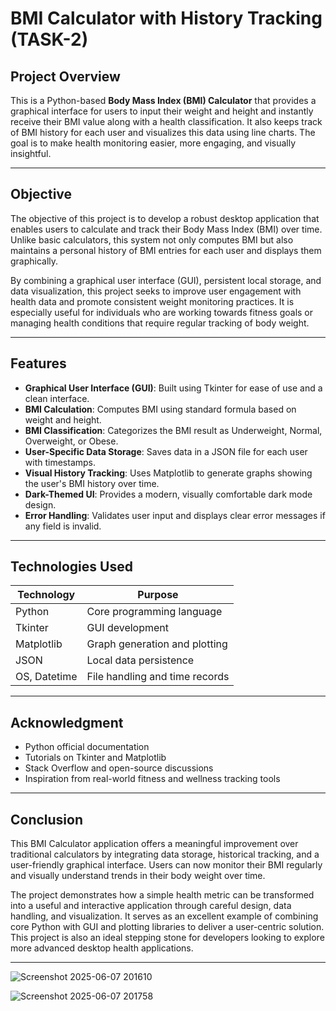 # BMI Calculator with History Tracking (TASK-2)

## Project Overview

This is a Python-based **Body Mass Index (BMI) Calculator** that provides a graphical interface for users to input their weight and height and instantly receive their BMI value along with a health classification. It also keeps track of BMI history for each user and visualizes this data using line charts. The goal is to make health monitoring easier, more engaging, and visually insightful.

---

## Objective

The objective of this project is to develop a robust desktop application that enables users to calculate and track their Body Mass Index (BMI) over time. Unlike basic calculators, this system not only computes BMI but also maintains a personal history of BMI entries for each user and displays them graphically.

By combining a graphical user interface (GUI), persistent local storage, and data visualization, this project seeks to improve user engagement with health data and promote consistent weight monitoring practices. It is especially useful for individuals who are working towards fitness goals or managing health conditions that require regular tracking of body weight.

---

## Features

- **Graphical User Interface (GUI)**: Built using Tkinter for ease of use and a clean interface.
- **BMI Calculation**: Computes BMI using standard formula based on weight and height.
- **BMI Classification**: Categorizes the BMI result as Underweight, Normal, Overweight, or Obese.
- **User-Specific Data Storage**: Saves data in a JSON file for each user with timestamps.
- **Visual History Tracking**: Uses Matplotlib to generate graphs showing the user's BMI history over time.
- **Dark-Themed UI**: Provides a modern, visually comfortable dark mode design.
- **Error Handling**: Validates user input and displays clear error messages if any field is invalid.

---

## Technologies Used

| Technology    | Purpose                        |
|---------------|--------------------------------|
| Python        | Core programming language      |
| Tkinter       | GUI development                |
| Matplotlib    | Graph generation and plotting  |
| JSON          | Local data persistence         |
| OS, Datetime  | File handling and time records |

---

## Acknowledgment

* Python official documentation
* Tutorials on Tkinter and Matplotlib
* Stack Overflow and open-source discussions
* Inspiration from real-world fitness and wellness tracking tools

---

## Conclusion

This BMI Calculator application offers a meaningful improvement over traditional calculators by integrating data storage, historical tracking, and a user-friendly graphical interface. Users can now monitor their BMI regularly and visually understand trends in their body weight over time.

The project demonstrates how a simple health metric can be transformed into a useful and interactive application through careful design, data handling, and visualization. It serves as an excellent example of combining core Python with GUI and plotting libraries to deliver a user-centric solution. This project is also an ideal stepping stone for developers looking to explore more advanced desktop health applications.

---
![Screenshot 2025-06-07 201610](https://github.com/user-attachments/assets/c8b63a6d-745b-46b7-97c2-87ddc114a095)

![Screenshot 2025-06-07 201758](https://github.com/user-attachments/assets/b24d443b-d604-4f2c-b469-bfbb75eb4fdf)

